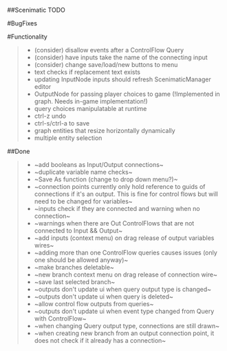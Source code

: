 ##Scenimatic TODO

#BugFixes



#Functionality
>- (consider) disallow events after a ControlFlow Query
>- (consider) have inputs take the name of the connecting input
>- (consider) change save/load/new buttons to menu
>- text checks if replacement text exists
>- updating InputNode inputs should refresh ScenimaticManager editor
>- OutputNode for passing player choices to game (!Implemented in graph. Needs in-game implementation!)
>- query choices manipulatable at runtime
>- ctrl-z undo
>- ctrl-s/ctrl-a to save
>- graph entities that resize horizontally dynamically
>- multiple entity selection

##Done
>- ~add booleans as Input/Output connections~
>- ~duplicate variable name checks~
>- ~Save As function (change to drop down menu?)~
>- ~connection points currently only hold reference to guids of connections if it's an output. This is fine for control flows but will need to be changed for variables~
>- ~inputs check if they are connected and warning when no connection~
>- ~warnings when there are Out ControlFlows that are not connected to Input && Output~
>- ~add inputs (context menu) on drag release of output variables wires~
>- ~adding more than one ControlFlow queries causes issues (only one should be allowed anyway)~
>- ~make branches deletable~
>- ~new branch context menu on drag release of connection wire~
>- ~save last selected branch~
>- ~outputs don't update ui when query output type is changed~
>- ~outputs don't update ui when query is deleted~
>- ~allow control flow outputs from queries~
>- ~outputs don't update ui when event type changed from Query with ControlFlow~
>- ~when changing Query output type, connections are still drawn~
>- ~when creating new branch from an output connection point, it does not check if it already has a connection~
